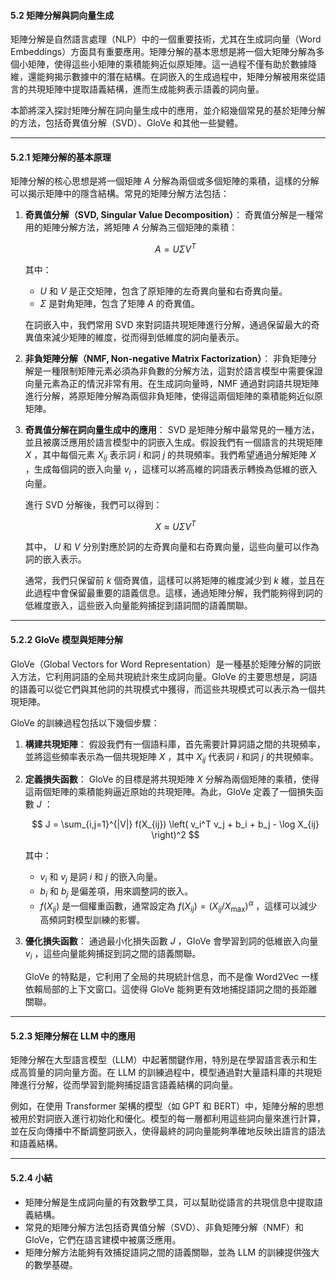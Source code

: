 #### **5.2 矩陣分解與詞向量生成**

矩陣分解是自然語言處理（NLP）中的一個重要技術，尤其在生成詞向量（Word Embeddings）方面具有重要應用。矩陣分解的基本思想是將一個大矩陣分解為多個小矩陣，使得這些小矩陣的乘積能夠近似原矩陣。這一過程不僅有助於數據降維，還能夠揭示數據中的潛在結構。在詞嵌入的生成過程中，矩陣分解被用來從語言的共現矩陣中提取語義結構，進而生成能夠表示語義的詞向量。

本節將深入探討矩陣分解在詞向量生成中的應用，並介紹幾個常見的基於矩陣分解的方法，包括奇異值分解（SVD）、GloVe 和其他一些變體。

---

#### **5.2.1 矩陣分解的基本原理**

矩陣分解的核心思想是將一個矩陣  $A$  分解為兩個或多個矩陣的乘積，這樣的分解可以揭示矩陣中的隱含結構。常見的矩陣分解方法包括：

1. **奇異值分解（SVD, Singular Value Decomposition）**：
   奇異值分解是一種常用的矩陣分解方法，將矩陣  $A$  分解為三個矩陣的乘積：

   $$
   A = U \Sigma V^T
   $$

   其中：
   -  $U$  和  $V$  是正交矩陣，包含了原矩陣的左奇異向量和右奇異向量。
   -  $\Sigma$  是對角矩陣，包含了矩陣  $A$  的奇異值。

   在詞嵌入中，我們常用 SVD 來對詞語共現矩陣進行分解，通過保留最大的奇異值來減少矩陣的維度，從而得到低維度的詞向量表示。

2. **非負矩陣分解（NMF, Non-negative Matrix Factorization）**：
   非負矩陣分解是一種限制矩陣元素必須為非負數的分解方法，這對於語言模型中需要保證向量元素為正的情況非常有用。在生成詞向量時，NMF 通過對詞語共現矩陣進行分解，將原矩陣分解為兩個非負矩陣，使得這兩個矩陣的乘積能夠近似原矩陣。

3. **奇異值分解在詞向量生成中的應用**：
   SVD 是矩陣分解中最常見的一種方法，並且被廣泛應用於語言模型中的詞嵌入生成。假設我們有一個語言的共現矩陣  $X$ ，其中每個元素  $X_{ij}$  表示詞  $i$  和詞  $j$  的共現頻率。我們希望通過分解矩陣  $X$ ，生成每個詞的嵌入向量  $v_i$ ，這樣可以將高維的詞語表示轉換為低維的嵌入向量。

   進行 SVD 分解後，我們可以得到：

   $$
   X \approx U \Sigma V^T
   $$

   其中， $U$  和  $V$  分別對應於詞的左奇異向量和右奇異向量，這些向量可以作為詞的嵌入表示。

   通常，我們只保留前  $k$  個奇異值，這樣可以將矩陣的維度減少到  $k$  維，並且在此過程中會保留最重要的語義信息。這樣，通過矩陣分解，我們能夠得到詞的低維度嵌入，這些嵌入向量能夠捕捉到語詞間的語義關聯。

---

#### **5.2.2 GloVe 模型與矩陣分解**

GloVe（Global Vectors for Word Representation）是一種基於矩陣分解的詞嵌入方法，它利用詞語的全局共現統計來生成詞向量。GloVe 的主要思想是，詞語的語義可以從它們與其他詞的共現模式中獲得，而這些共現模式可以表示為一個共現矩陣。

GloVe 的訓練過程包括以下幾個步驟：

1. **構建共現矩陣**：
   假設我們有一個語料庫，首先需要計算詞語之間的共現頻率，並將這些頻率表示為一個共現矩陣  $X$ ，其中  $X_{ij}$  代表詞  $i$  和詞  $j$  的共現頻率。

2. **定義損失函數**：
   GloVe 的目標是將共現矩陣  $X$  分解為兩個矩陣的乘積，使得這兩個矩陣的乘積能夠逼近原始的共現矩陣。為此，GloVe 定義了一個損失函數  $J$ ：

   $$
   J = \sum_{i,j=1}^{|V|} f(X_{ij}) \left( v_i^T v_j + b_i + b_j - \log X_{ij} \right)^2
   $$

   其中：
   -  $v_i$  和  $v_j$  是詞  $i$  和  $j$  的嵌入向量。
   -  $b_i$  和  $b_j$  是偏差項，用來調整詞的嵌入。
   -  $f(X_{ij})$  是一個權重函數，通常設定為  $f(X_{ij}) = (X_{ij} / X_{\max})^\alpha$ ，這樣可以減少高頻詞對模型訓練的影響。

3. **優化損失函數**：
   通過最小化損失函數  $J$ ，GloVe 會學習到詞的低維嵌入向量  $v_i$ ，這些向量能夠捕捉到詞之間的語義關聯。

   GloVe 的特點是，它利用了全局的共現統計信息，而不是像 Word2Vec 一樣依賴局部的上下文窗口。這使得 GloVe 能夠更有效地捕捉語詞之間的長距離關聯。

---

#### **5.2.3 矩陣分解在 LLM 中的應用**

矩陣分解在大型語言模型（LLM）中起著關鍵作用，特別是在學習語言表示和生成高質量的詞向量方面。在 LLM 的訓練過程中，模型通過對大量語料庫的共現矩陣進行分解，從而學習到能夠捕捉語言語義結構的詞向量。

例如，在使用 Transformer 架構的模型（如 GPT 和 BERT）中，矩陣分解的思想被用於對詞嵌入進行初始化和優化。模型的每一層都利用這些詞向量來進行計算，並在反向傳播中不斷調整詞嵌入，使得最終的詞向量能夠準確地反映出語言的語法和語義結構。

---

#### **5.2.4 小結**

- 矩陣分解是生成詞向量的有效數學工具，可以幫助從語言的共現信息中提取語義結構。
- 常見的矩陣分解方法包括奇異值分解（SVD）、非負矩陣分解（NMF）和 GloVe，它們在語言建模中被廣泛應用。
- 矩陣分解方法能夠有效捕捉語詞之間的語義關聯，並為 LLM 的訓練提供強大的數學基礎。

